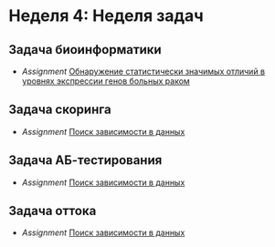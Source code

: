 # Неделя 4: Неделя задач
## Задача биоинформатики
* _Assignment_ [Обнаружение статистически значимых отличий в уровнях экспрессии генов больных раком](week_4/assignments/differentially_expressed_genes.ipynb)
## Задача скоринга
 * _Assignment_ [Поиск зависимости в данных](week_3/materials/3-1.Poisk_zavisimostej_v_dannyh.pdf)
## Задача АБ-тестирования
 * _Assignment_ [Поиск зависимости в данных](week_3/materials/3-1.Poisk_zavisimostej_v_dannyh.pdf)
## Задача оттока
 * _Assignment_ [Поиск зависимости в данных](week_3/materials/3-1.Poisk_zavisimostej_v_dannyh.pdf)

